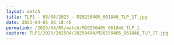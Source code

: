 ```yaml
---
layout: watch
title: TLP1 - 05/04/2025 - M20250405_061846_TLP_1T.jpg
date: 2025-04-05 06:18:46
permalink: /2025/04/05/watch/M20250405_061846_TLP_1
capture: TLP1/2025/202504/20250404/M20250405_061846_TLP_1T.jpg
---
```

